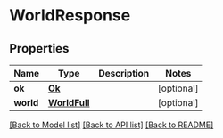 # WorldResponse

## Properties
Name | Type | Description | Notes
------------ | ------------- | ------------- | -------------
**ok** | [**Ok**](Ok.md) |  | [optional] 
**world** | [**WorldFull**](WorldFull.md) |  | [optional] 

[[Back to Model list]](../README.md#documentation-for-models) [[Back to API list]](../README.md#documentation-for-api-endpoints) [[Back to README]](../README.md)


